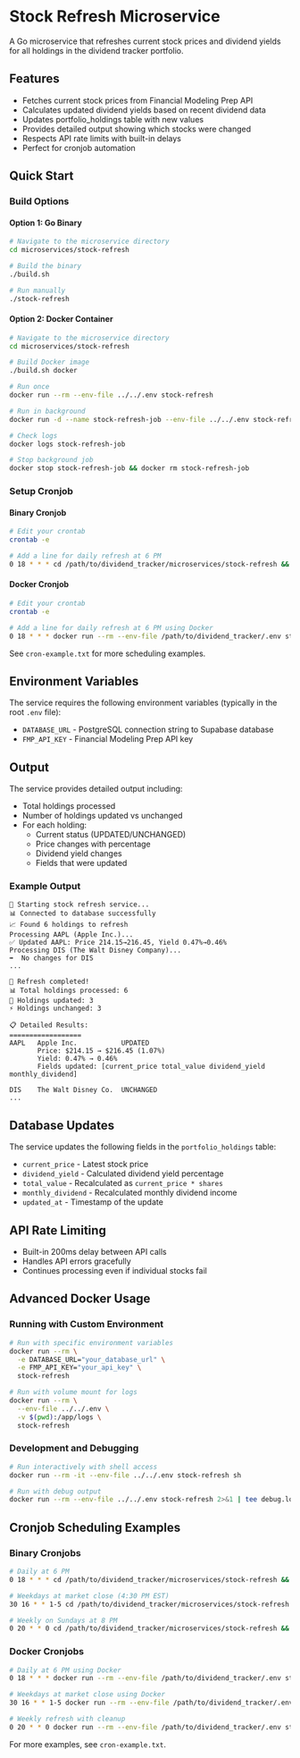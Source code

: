 # Stock Refresh Microservice

A Go microservice that refreshes current stock prices and dividend yields for all holdings in the dividend tracker portfolio.

## Features

- Fetches current stock prices from Financial Modeling Prep API
- Calculates updated dividend yields based on recent dividend data
- Updates portfolio_holdings table with new values
- Provides detailed output showing which stocks were changed
- Respects API rate limits with built-in delays
- Perfect for cronjob automation

## Quick Start

### Build Options

#### Option 1: Go Binary

```bash
# Navigate to the microservice directory
cd microservices/stock-refresh

# Build the binary
./build.sh

# Run manually
./stock-refresh
```

#### Option 2: Docker Container

```bash
# Navigate to the microservice directory
cd microservices/stock-refresh

# Build Docker image
./build.sh docker

# Run once
docker run --rm --env-file ../../.env stock-refresh

# Run in background
docker run -d --name stock-refresh-job --env-file ../../.env stock-refresh

# Check logs
docker logs stock-refresh-job

# Stop background job
docker stop stock-refresh-job && docker rm stock-refresh-job
```

### Setup Cronjob

#### Binary Cronjob

```bash
# Edit your crontab
crontab -e

# Add a line for daily refresh at 6 PM
0 18 * * * cd /path/to/dividend_tracker/microservices/stock-refresh && ./stock-refresh >> refresh.log 2>&1
```

#### Docker Cronjob

```bash
# Edit your crontab
crontab -e

# Add a line for daily refresh at 6 PM using Docker
0 18 * * * docker run --rm --env-file /path/to/dividend_tracker/.env stock-refresh >> /path/to/dividend_tracker/microservices/stock-refresh/refresh.log 2>&1
```

See `cron-example.txt` for more scheduling examples.

## Environment Variables

The service requires the following environment variables (typically in the root `.env` file):

- `DATABASE_URL` - PostgreSQL connection string to Supabase database
- `FMP_API_KEY` - Financial Modeling Prep API key

## Output

The service provides detailed output including:

- Total holdings processed
- Number of holdings updated vs unchanged
- For each holding:
  - Current status (UPDATED/UNCHANGED)
  - Price changes with percentage
  - Dividend yield changes
  - Fields that were updated

### Example Output

```
🚀 Starting stock refresh service...
📊 Connected to database successfully
📈 Found 6 holdings to refresh
Processing AAPL (Apple Inc.)...
✅ Updated AAPL: Price 214.15→216.45, Yield 0.47%→0.46%
Processing DIS (The Walt Disney Company)...
➡️  No changes for DIS
...

🎉 Refresh completed!
📊 Total holdings processed: 6
🔄 Holdings updated: 3
⚡ Holdings unchanged: 3

📋 Detailed Results:
==================
AAPL   Apple Inc.           UPDATED
       Price: $214.15 → $216.45 (1.07%)
       Yield: 0.47% → 0.46%
       Fields updated: [current_price total_value dividend_yield monthly_dividend]

DIS    The Walt Disney Co.  UNCHANGED
...
```

## Database Updates

The service updates the following fields in the `portfolio_holdings` table:

- `current_price` - Latest stock price
- `dividend_yield` - Calculated dividend yield percentage
- `total_value` - Recalculated as `current_price * shares`
- `monthly_dividend` - Recalculated monthly dividend income
- `updated_at` - Timestamp of the update

## API Rate Limiting

- Built-in 200ms delay between API calls
- Handles API errors gracefully
- Continues processing even if individual stocks fail

## Advanced Docker Usage

### Running with Custom Environment

```bash
# Run with specific environment variables
docker run --rm \
  -e DATABASE_URL="your_database_url" \
  -e FMP_API_KEY="your_api_key" \
  stock-refresh

# Run with volume mount for logs
docker run --rm \
  --env-file ../../.env \
  -v $(pwd):/app/logs \
  stock-refresh
```

### Development and Debugging

```bash
# Run interactively with shell access
docker run --rm -it --env-file ../../.env stock-refresh sh

# Run with debug output
docker run --rm --env-file ../../.env stock-refresh 2>&1 | tee debug.log
```

## Cronjob Scheduling Examples

### Binary Cronjobs

```bash
# Daily at 6 PM
0 18 * * * cd /path/to/dividend_tracker/microservices/stock-refresh && ./stock-refresh >> refresh.log 2>&1

# Weekdays at market close (4:30 PM EST)
30 16 * * 1-5 cd /path/to/dividend_tracker/microservices/stock-refresh && ./stock-refresh >> refresh.log 2>&1

# Weekly on Sundays at 8 PM
0 20 * * 0 cd /path/to/dividend_tracker/microservices/stock-refresh && ./stock-refresh >> refresh.log 2>&1
```

### Docker Cronjobs

```bash
# Daily at 6 PM using Docker
0 18 * * * docker run --rm --env-file /path/to/dividend_tracker/.env stock-refresh >> /path/to/dividend_tracker/microservices/stock-refresh/refresh.log 2>&1

# Weekdays at market close using Docker
30 16 * * 1-5 docker run --rm --env-file /path/to/dividend_tracker/.env stock-refresh >> /path/to/dividend_tracker/microservices/stock-refresh/refresh.log 2>&1

# Weekly refresh with cleanup
0 20 * * 0 docker run --rm --env-file /path/to/dividend_tracker/.env stock-refresh && docker system prune -f
```

For more examples, see `cron-example.txt`.